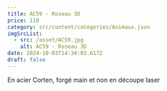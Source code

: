 ```yaml
---
title: AC59 - Roseau 3D
price: 110
category: src/content/categories/Animaux.json
imgSrcList:
  - src: /asset/AC59.jpg
    alt: AC59 - Roseau 3D
date: 2024-10-03T14:34:03.617Z
draft: false
---
```


En acier Corten, forgé main et non en découpe laser
